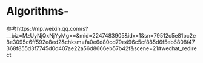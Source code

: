 # Algorithms-
参考https://mp.weixin.qq.com/s?__biz=MzUyNjQxNjYyMg==&mid=2247483905&idx=1&sn=79512c5e81bc2e8e3095c6ff592e8ed2&chksm=fa0e6d80cd79e496c5cf885d6f5eb5808f47368f855d3f7745d0d407ae22a56d8666eb57b42f&scene=21#wechat_redirect
